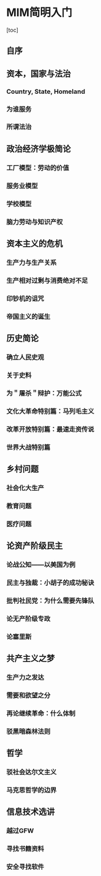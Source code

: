 # MlM简明入门
[toc]
## 自序

## 资本，国家与法治

### Country, State, Homeland

### 为谁服务

### 所谓法治

## 政治经济学极简论

### 工厂模型：劳动的价值

### 服务业模型

### 学校模型

### 脑力劳动与知识产权

## 资本主义的危机

### 生产力与生产关系

### 生产相对过剩与消费绝对不足

### 印钞机的诅咒

### 帝国主义的诞生

## 历史简论

### 确立人民史观

### 关于史料

### 为＂屠杀＂辩护：万能公式

### 文化大革命特别篇：马列毛主义

### 改革开放特别篇：最速走资传说

### 世界大战特别篇

## 乡村问题

### 社会化大生产

### 教育问题

### 医疗问题

## 论资产阶级民主

### 论战公知——以美国为例

### 民主与独裁：小胡子的成功秘诀

### 批判社民党：为什么需要先锋队

### 论无产阶级专政

### 论塞里斯

## 共产主义之梦

### 生产力之发达

### 需要和欲望之分

### 再论继续革命：什么体制

### 驳黑暗森林法则

## 哲学

### 驳社会达尔文主义

### 马克思哲学的边界

## 信息技术选讲

### 越过GFW

### 寻找书籍资料

### 安全寻找软件

<!--stackedit_data:
eyJoaXN0b3J5IjpbLTI1ODAyODE0NywtMTkwMTk2NTI5MiwtMT
kxNzQwMzkzMCwtMzE0MjU2MjcxLC0xMjE5OTc4MzQyLC0xMTE0
OTEzMzU4XX0=
-->